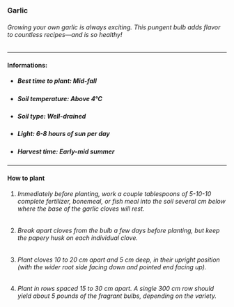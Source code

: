 ### Garlic

###### Growing your own garlic is always exciting. This pungent bulb adds flavor to countless recipes—and is so healthy!

---

#### Informations:

- ##### Best time to plant: Mid-fall
- ##### Soil temperature: Above 4°C
- ##### Soil type: Well-drained
- ##### Light: 6-8 hours of sun per day
- ##### Harvest time: Early-mid summer

---

#### How to plant

1. ###### Immediately before planting, work a couple tablespoons of 5-10-10 complete fertilizer, bonemeal, or fish meal into the soil several cm below where the base of the garlic cloves will rest.
2. ###### Break apart cloves from the bulb a few days before planting, but keep the papery husk on each individual clove.
3. ###### Plant cloves 10 to 20 cm apart and 5 cm deep, in their upright position (with the wider root side facing down and pointed end facing up).
4. ###### Plant in rows spaced 15 to 30 cm apart. A single 300 cm row should yield about 5 pounds of the fragrant bulbs, depending on the variety.